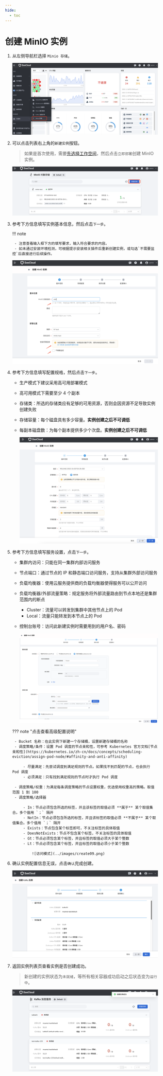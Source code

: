 ```yaml
---
hide:
  - toc
---
```


# 创建 MinIO 实例

1. 从左侧导航栏选择 `Minio 存储`。

    ![选择 minio 存储](../images/create01.png)

2. 可以点击列表右上角的`新建实例`按钮。

    > 如果是首次使用，需要[先选择工作空间](../../first-visit.md)，然后点击`立即部署`创建 MinIO 实例。

    ![点击新建实例](../images/create02.png)

3. 参考下方信息填写实例基本信息，然后点击`下一步`。

    !!! note

        - 注意查看输入框下方的填写要求，输入符合要求的内容。
        - 如未通过安装环境检测，可根据提示安装相关插件后重新创建实例，或勾选`不需要监控`后直接进行后续操作。

    ![基本信息](../images/create03.png)

4. 参考下方信息填写配置规格，然后点击`下一步`。

    - 生产模式下建议采用高可用部署模式
    - 高可用模式下需要至少 4 个副本
    - 存储类：所选的存储类应有足够的可用资源，否则会因资源不足导致实例创建失败
    - 存储容量：每个磁盘具有多少容量。**实例创建之后不可调低**
    - 每副本磁盘数：为每个副本提供多少个次盘。**实例创建之后不可调低**

        ![配置规格](../images/create07.png)

5. 参考下方信息填写服务设置，点击`下一步`。

    - 集群内访问：只能在同一集群内部访问服务
    - 节点端口：通过节点的 IP 和静态端口访问服务，支持从集群外部访问服务
    - 负载均衡器：使用云服务提供商的负载均衡器使得服务可以公开访问
    - 负载均衡器/外部流量策略：规定服务将外部流量路由到节点本地还是集群范围内的断点

        - Cluster：流量可以转发到集群中其他节点上的 Pod
        - Local：流量只能转发到本节点上的 Pod

    - 控制台账号：访问此新建实例时需要用到的用户名、密码
        
        ![访问模式](../images/create08.png)

    ??? note "点击查看高级配置说明"

        - Bucket 名称：在此实例下新建一个存储桶，设置新建存储桶的名称
        - 调度策略/条件：设置 Pod 调度的节点亲和性，可参考 Kubernetes 官方文档[节点亲和性](https://kubernetes.io/zh-cn/docs/concepts/scheduling-eviction/assign-pod-node/#affinity-and-anti-affinity)

            - 尽量满足：先尝试调度到满足规则的节点。如果找不到匹配的节点，也会执行 Pod 调度
            - 必须满足：只有找到满足规则的节点时才执行 Pod 调度

        - 调度策略/权重：为满足每条调度策略的节点设置权重，优选使用权重高的策略。取值范围 1 到 100
        - 调度策略/选择器

            - In：节点必须包含所选的标签，并且该标签的取值必须 **属于** 某个取值集合。多个值用 `；` 隔开
            - NotIn：节点必须包含所选的标签，并且该标签的取值必须 **不属于** 某个取值集合。多个值用 `；` 隔开
            - Exists：节点包含某个标签即可，不关注标签的具体取值
            - DoesNotExists：节点不包含某个标签，不关注标签的具体取值
            - Gt：节点必须包含某个标签，并且标签的取值必须大于某个整数
            - Lt：节点必须包含某个标签，并且标签的取值必须小于某个整数

                ![访问模式](../images/create09.png)

6. 确认实例配置信息无误，点击`确认`完成创建。

    ![点击确认](../images/create05.png)

7. 返回实例列表页查看实例是否创建成功。

    > 新创建的实例状态为`未就绪`，等所有相关容器成功启动之后状态变为`运行中`。

    ![状态](../images/create06.png)
